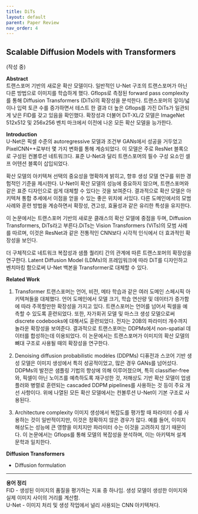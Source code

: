 ```yaml
---
title: DiTs
layout: default
parent: Paper Review
nav_order: 4
---
```


## Scalable Diffusion Models with Transformers  

(작성 중)

**Abstract**  
트랜스포머 기반의 새로운 확산 모델이다. 일반적인 U-Net 구조의 트랜스포머가 아닌 다른 방법으로 이미지를 학습하게 했다. Gflops로 측정된 forward pass complexity를 통해 Diffusion Transformers (DiTs)의 확장성을 분석한다. 트랜스포머의 깊이/넓이나 입력 토큰 수를 증가하면서 테스트 한 결과 더 높은 Gflops를 가진 DiTs가 일관되게 낮은 FID를 갖고 있음을 확인했다. 확장성과 더불어 DiT-XL/2 모델은 ImageNet 512x512 및 256x256 벤치 마크에서 이전에 나온 모든 확산 모델을 능가한다.

**Introduction**  
U-Net은 픽셀 수준의 autoregressive 모델과 조건부 GANs에서 성공을 거두었고 PixelCNN++로부터 몇 가지 변화를 통해 계승되었다. 이 모델은 주로 ResNet 블록으로 구성된 컨볼루션 네트워크다. 표준 U-Net과 달리 트랜스포머의 필수 구성 요소인 셀프 어텐션 블록이 삽입되었다. 

확산 모델의 아키텍쳐 선택의 중요성을 명확하게 밝히고, 향후 생성 모델 연구를 위한 경험적인 기준을 제시한다. U-Net이 확산 모델의 성능에 중요하지 않으며, 트랜스포머와 같은 표준 디자인으로 쉽게 대체할 수 있다는 것을 보여준다. 결과적으로 확산 모델은 아키텍쳐 통합 추세에서 이점을 얻을 수 있는 좋은 위치에 서있다. 다른 도메인에서의 모범 사례와 훈련 방법을 계승하면서 확장성, 견고성, 효율성과 같은 유리한 특성을 유지한다.

이 논문에서는 트랜스포머 기반의 새로운 클래스의 확산 모델에 중점을 두며, Diffusion Transformers, DiTs라고 부른다.DiTs는 Vision Transformers (ViTs)의 모범 사례를 따르며, 이것은 ResNet과 같은 전통적인 CNN보다 시각적 인식에서 더 효과적인 확장성을 보인다.

더 구체적으로 네트워크 복잡성과 샘플 퀄리티 간의 관계에 따른 트랜스포머의 확장성을 연구한다. Latent Diffusion Model (LDMs)의 프레임워크에 따라 DiT를 디자인하고 벤치마킹 함으로써 U-Net 백본을 Transformer로 대체할 수 있다. 


**Related Work**  

1. Transformer
트랜스포머는 언어, 비전, 메타 학습과 같은 여러 도메인 스페시픽 아키텍쳐들을 대체했다. 언어 도메인에서 모델 크기, 학습 연산량 및 데이터가 증가함에 따라 주목할만한 확장성을 가지고 있다. 트랜스포머는 언어를 넘어서 픽셀을 예측할 수 있도록 훈련되었다. 또한, 자가회귀 모델 및 마스크 생성 모델으로써 discrete codebooks에 대해서도 훈련되었다. 전자는 20B의 파라미터 개수까지 놀라운 확장성을 보여준다. 결과적으로 트랜스포머는 DDPMs에서 non-spatial 데이터를 합성하는데 이용되었다. 이 논문에서는 트랜스포머가 이미지의 확산 모델의 뼈대 구조로 사용될 때의 확장성을 연구한다.

2. Denoising diffusion probabilistic modèles (DDPMs)
디퓨전과 스코어 기반 생성 모델은 이미지 생성에서 특히 성공적이었고, 많은 경우 GANs를 넘어섰다. DDPMs의 발전은 샘플링 기법의 향상에 의해 이루어졌으며, 특히 classifier-free와, 픽셀이 아닌 노이즈를 예측하도록 재구성한 것, 저해상도 기반 확산 모델이 업샘플러와 병렬로 훈련되는 cascaded DDPM pipelines를 사용하는 것 등이 주요 개선 사항이다. 위에 나열된 모든 확산 모델에서는 컨볼루션 U-Net이 기본 구조로 사용된다.

3. Architecture complexity
이미지 생성에서 복잡도를 평가할 때 파라미터 수를 사용하는 것이 일반적이지만, 이것은 정확하지 않은 경우가 많다. 예를 들어, 이미지 해상도는 성능에 큰 영향을 미치지만 파라미터 수는 이것을 고려하지 않기 때문이다. 이 논문에서는 Gflops를 통해 모델의 복잡성을 분석하며, 이는 아키텍쳐 설계 문학과 일치한다.


**Diffusion Transformers**

- Diffusion formulation





---
**용어 정리**  
FID - 생성된 이미지의 품질을 평가하는 지표 중 하나임. 생성 모델이 생성한 이미지와 실제 이미지 사이의 거리를 계산함.  
U-Net - 이미지 처리 및 생성 작업에서 널리 사용되는 CNN 아키텍쳐다.

